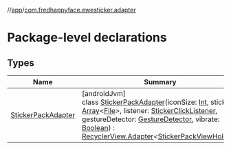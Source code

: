 //[app](../../index.md)/[com.fredhappyface.ewesticker.adapter](index.md)

# Package-level declarations

## Types

| Name | Summary |
|---|---|
| [StickerPackAdapter](-sticker-pack-adapter/index.md) | [androidJvm]<br>class [StickerPackAdapter](-sticker-pack-adapter/index.md)(iconSize: [Int](https://kotlinlang.org/api/latest/jvm/stdlib/kotlin/-int/index.html), stickers: [Array](https://kotlinlang.org/api/latest/jvm/stdlib/kotlin/-array/index.html)&lt;[File](https://developer.android.com/reference/kotlin/java/io/File.html)&gt;, listener: [StickerClickListener](../com.fredhappyface.ewesticker.utilities/-sticker-click-listener/index.md), gestureDetector: [GestureDetector](https://developer.android.com/reference/kotlin/android/view/GestureDetector.html), vibrate: [Boolean](https://kotlinlang.org/api/latest/jvm/stdlib/kotlin/-boolean/index.html)) : [RecyclerView.Adapter](https://developer.android.com/reference/kotlin/androidx/recyclerview/widget/RecyclerView.Adapter.html)&lt;[StickerPackViewHolder](../com.fredhappyface.ewesticker.view/-sticker-pack-view-holder/index.md)&gt; |
